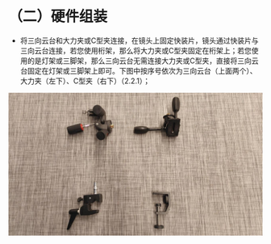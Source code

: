 # （二）硬件组装

* 将三向云台和大力夹或C型夹连接，在镜头上固定快装片，镜头通过快装片与三向云台连接，若您使用桁架，那么将大力夹或C型夹固定在桁架上；若您使用的是灯架或三脚架，那么三向云台无需连接大力夹或C型夹，直接将三向云台固定在灯架或三脚架上即可。下图中按序号依次为三向云台（上面两个）、大力夹（左下）、C型夹（右下）（2.2.1）；

![2.2.1](../.gitbook/assets/5.jpeg)

### &#x20;<a href="#toc1352" id="toc1352"></a>
